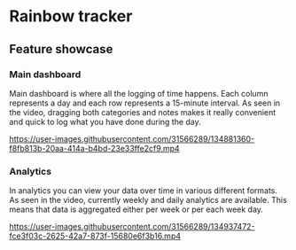 # Rainbow tracker

## Feature showcase

### Main dashboard

Main dashboard is where all the logging of time happens. Each column represents a day and each row represents a 15-minute interval. As seen in the video, dragging both categories and notes makes it really convenient and quick to log what you have done during the day.  

https://user-images.githubusercontent.com/31566289/134881360-f8fb813b-20aa-414a-b4bd-23e33ffe2cf9.mp4

### Analytics

In analytics you can view your data over time in various different formats. As seen in the video, currently weekly and daily analytics are available. This means that data is aggregated either per week or per each week day.

https://user-images.githubusercontent.com/31566289/134937472-fce3f03c-2625-42a7-873f-15680e6f3b16.mp4



